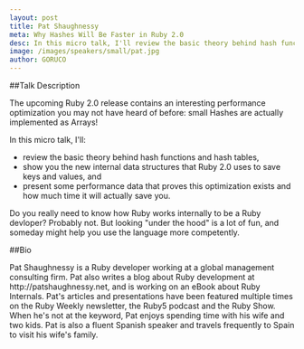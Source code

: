```yaml
---
layout: post
title: Pat Shaughnessy
meta: Why Hashes Will Be Faster in Ruby 2.0
desc: In this micro talk, I'll review the basic theory behind hash functions and hash tables, show you the new internal data structures that Ruby 2.0 uses to save keys and values, and present some performance data that proves this optimization exists and how much time it will actually save you.
image: /images/speakers/small/pat.jpg
author: GORUCO
---
```




##Talk Description

<p>The upcoming Ruby 2.0 release contains an interesting performance optimization you may not have heard of before: small Hashes are actually implemented as Arrays!</p>
<p>In this micro talk, I'll:</p>
<ul>
  <li>review the basic theory behind hash functions and hash tables,</li>
  <li>show you the new internal data structures that Ruby 2.0 uses to save keys and values, and</li>
  <li>present some performance data that proves this optimization exists and how much time it will actually save you.</li>
</ul>
<p>Do you really need to know how Ruby works internally to be a Ruby devloper? Probably not. But looking "under the hood" is a lot of fun, and someday might help you use the language more competently.</p>

##Bio

<p>Pat Shaughnessy is a Ruby developer working at a global management consulting firm. Pat also writes a blog about Ruby development at http://patshaughnessy.net, and is working on an eBook about Ruby Internals. Pat's articles and presentations have been featured multiple times on the Ruby Weekly newsletter, the Ruby5 podcast and the Ruby Show. When he's not at the keyword, Pat enjoys spending time with his wife and two kids. Pat is also a fluent Spanish speaker and travels frequently to Spain to visit his wife's family.</p>


